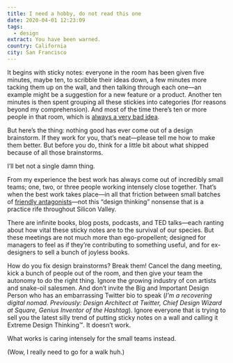 ```yaml
---
title: I need a hobby, do not read this one
date: 2020-04-01 12:23:09
tags:
  - design
extract: You have been warned.
country: California
city: San Francisco
---
```


It begins with sticky notes: everyone in the room has been given five minutes, maybe ten, to scribble their ideas down, a few minutes more tacking them up on the wall, and then talking through each one—an example might be a suggestion for a new feature or a product. Another ten minutes is then spent grouping all these stickies into categories (for reasons beyond my comprehension). And most of the time there’s ten or more people in that room, which is [always a very bad idea](https://css-tricks.com/how-to-build-a-bad-design-system/).

But here’s the thing: nothing good has ever come out of a design brainstorm. If they work for you, that’s neat—please tell me how to make them better. But before you do, think for a little bit about what shipped because of all those brainstorms.

I’ll bet not a single damn thing.

From my experience the best work has always come out of incredibly small teams; one, two, or three people working intensely close together. That’s when the best work takes place—in all that friction between small batches of [friendly antagonists](https://www.robinrendle.com/notes/partners-in-crime)—not this “design thinking” nonsense that is a practice rife throughout Silicon Valley.

There are infinite books, blog posts, podcasts, and TED talks—each ranting about how vital these sticky notes are to the survival of our species. But these meetings are not much more than ego-propellent; designed for managers to feel as if they’re contributing to something useful, and for ex-designers to sell a bunch of joyless books.

How do you fix design brainstorms? Break them! Cancel the dang meeting, kick a bunch of people out of the room, and then give your team the autonomy to do the right thing. Ignore the growing industry of con artists and snake-oil salesmen. And don’t invite the Big and Important Design Person who has an embarrassing Twitter bio to speak (_I’m a recovering digital nomad. Previously: Design Architect at Twitter, Chief Design Wizard at Square, Genius Inventor of the Hashtag_). Ignore everyone that is trying to sell you the latest silly trend of putting sticky notes on a wall and calling it Extreme Design Thinking™. It doesn’t work.

What works is caring intensely for the small teams instead.

(Wow, I really need to go for a walk huh.)
